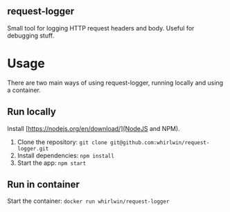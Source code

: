 request-logger
--------------

Small tool for logging HTTP request headers and body. Useful for debugging stuff.

# Usage

There are two main ways of using request-logger, running locally and using a container.

## Run locally

Install [https://nodejs.org/en/download/](NodeJS and NPM).

1. Clone the repository: `git clone git@github.com:whirlwin/request-logger.git`
2. Install dependencies: `npm install`
3. Start the app: `npm start`

## Run in container

Start the container: `docker run whirlwin/request-logger`

